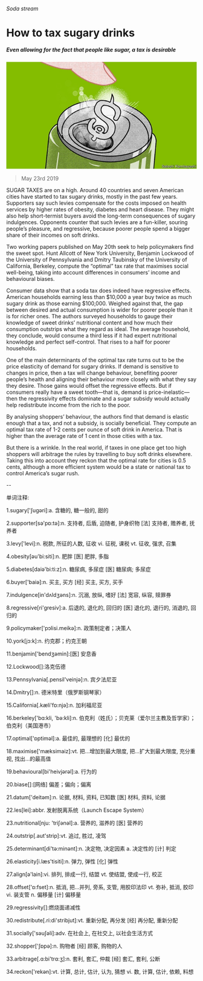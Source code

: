 ###### Soda stream

# How to tax sugary drinks 

##### Even allowing for the fact that people like sugar, a tax is desirable 

![image](images/20190525_FND003_0.jpg) 

> May 23rd 2019 

SUGAR TAXES are on a high. Around 40 countries and seven American cities have started to tax sugary drinks, mostly in the past few years. Supporters say such levies compensate for the costs imposed on health services by higher rates of obesity, diabetes and heart disease. They might also help short-termist buyers avoid the long-term consequences of sugary indulgences. Opponents counter that such levies are a fun-killer, souring people’s pleasure, and regressive, because poorer people spend a bigger share of their incomes on soft drinks. 

Two working papers published on May 20th seek to help policymakers find the sweet spot. Hunt Allcott of New York University, Benjamin Lockwood of the University of Pennsylvania and Dmitry Taubinsky of the University of California, Berkeley, compute the “optimal” tax rate that maximises social well-being, taking into account differences in consumers’ income and behavioural biases. 

Consumer data show that a soda tax does indeed have regressive effects. American households earning less than $10,000 a year buy twice as much sugary drink as those earning $100,000. Weighed against that, the gap between desired and actual consumption is wider for poorer people than it is for richer ones. The authors surveyed households to gauge their knowledge of sweet drinks’ nutritional content and how much their consumption outstrips what they regard as ideal. The average household, they conclude, would consume a third less if it had expert nutritional knowledge and perfect self-control. That rises to a half for poorer households. 

One of the main determinants of the optimal tax rate turns out to be the price elasticity of demand for sugary drinks. If demand is sensitive to changes in price, then a tax will change behaviour, benefiting poorer people’s health and aligning their behaviour more closely with what they say they desire. Those gains would offset the regressive effects. But if consumers really have a sweet tooth—that is, demand is price-inelastic—then the regressivity effects dominate and a sugar subsidy would actually help redistribute income from the rich to the poor. 

By analysing shoppers’ behaviour, the authors find that demand is elastic enough that a tax, and not a subsidy, is socially beneficial. They compute an optimal tax rate of 1-2 cents per ounce of soft drink in America. That is higher than the average rate of 1 cent in those cities with a tax. 

But there is a wrinkle. In the real world, if taxes in one place get too high shoppers will arbitrage the rules by travelling to buy soft drinks elsewhere. Taking this into account they reckon that the optimal rate for cities is 0.5 cents, although a more efficient system would be a state or national tax to control America’s sugar rush. 

-- 

 单词注释:

1.sugary['ʃugәri]:a. 含糖的, 糖一般的, 甜的 

2.supporter[sә'pɒ:tә]:n. 支持者, 后盾, 迫随者, 护身织物 [法] 支持者, 赡养者, 抚养者 

3.levy['levi]:n. 税款, 所征的人数, 征收 vi. 征税, 课税 vt. 征收, 强求, 召集 

4.obesity[әu'bi:siti]:n. 肥胖 [医] 肥胖, 多脂 

5.diabetes[daiә'bi:ti:z]:n. 糖尿病, 多尿症 [医] 糖尿病; 多尿症 

6.buyer['baiә]:n. 买主, 买方 [经] 买主, 买方, 买手 

7.indulgence[in'dʌldʒәns]:n. 沉溺, 放纵, 嗜好 [法] 宽容, 纵容, 赎罪券 

8.regressive[ri'gresiv]:a. 后退的, 退化的, 回归的 [医] 退化的, 退行的, 消退的, 回归的 

9.policymaker['pɔlisi.meikә]:n. 政策制定者；决策人 

10.york[jɔ:k]:n. 约克郡；约克王朝 

11.benjamin['bendʒәmin]:[医] 安息香 

12.Lockwood[]:洛克伍德 

13.Pennsylvania[.pensil'veinjә]:n. 宾夕法尼亚 

14.Dmitry[]:n. 德米特里（俄罗斯钢琴家） 

15.California[.kæli'fɒ:njә]:n. 加利福尼亚 

16.berkeley['bɑ:kli, 'bә:kli]:n. 伯克利（姓氏）；贝克莱（爱尔兰主教及哲学家）；伯克利（美国港市） 

17.optimal['ɒptimәl]:a. 最佳的, 最理想的 [化] 最优的 

18.maximise['mæksimaiz]:vt. 把...增加到最大限度, 把...扩大到最大限度, 充分重视, 找出...的最高值 

19.behavioural[bi'heivjәrәl]:a. 行为的 

20.biase[]:[网络] 偏差；偏向；偏离 

21.datum['deitәm]:n. 论据, 材料, 资料, 已知数 [医] 材料, 资料, 论据 

22.les[lei]:abbr. 发射脱离系统（Launch Escape System） 

23.nutritional[nju: 'triʃәnәl]:a. 营养的, 滋养的 [医] 营养的 

24.outstrip[.aut'strip]:vt. 追过, 胜过, 凌驾 

25.determinant[di'tә:minәnt]:n. 决定物, 决定因素 a. 决定性的 [计] 判定 

26.elasticity[i.læs'tisiti]:n. 弹力, 弹性 [化] 弹性 

27.align[ә'lain]:vi. 排列, 排成一行, 结盟 vt. 使结盟, 使成一行, 校正 

28.offset['ɒ:fset]:n. 抵消, 把...并列, 旁系, 支管, 用胶印法印 vt. 弥补, 抵消, 胶印 vi. 装支管 n. 偏移量 [计] 偏移量 

29.regressivity[]:燃烧面递减性 

30.redistribute[.ri:di'stribjut]:vt. 重新分配, 再分发 [经] 再分配, 重新分配 

31.socially['sәuʃәli]:adv. 在社会上, 在社交上, 以社会生活方式 

32.shopper['ʃɒpә]:n. 购物者 [经] 顾客, 购物的人 

33.arbitrage[.ɑ:bi'trɑ:ʒ]:n. 套利, 套汇, 仲裁 [经] 套汇, 套利, 公断 

34.reckon['rekәn]:vt. 计算, 总计, 估计, 认为, 猜想 vi. 数, 计算, 估计, 依赖, 料想 

